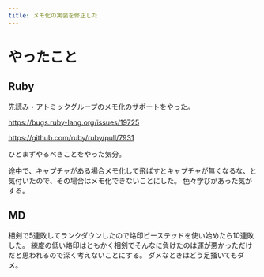 ```yaml
---
title: メモ化の実装を修正した
---
```


# やったこと

## Ruby

先読み・アトミックグループのメモ化のサポートをやった。

<https://bugs.ruby-lang.org/issues/19725>

<https://github.com/ruby/ruby/pull/7931>

ひとまずやるべきことをやった気分。

途中で、キャプチャがある場合メモ化して飛ばすとキャプチャが無くなるな、と気付いたので、その場合はメモ化できないことにした。
色々学びがあった気がする。

## MD

相剣で5連敗してランクダウンしたので烙印ビーステッドを使い始めたら10連敗した。
練度の低い烙印はともかく相剣でそんなに負けたのは運が悪かっただけだと思われるので深く考えないことにする。
ダメなときはどう足掻いてもダメ。
